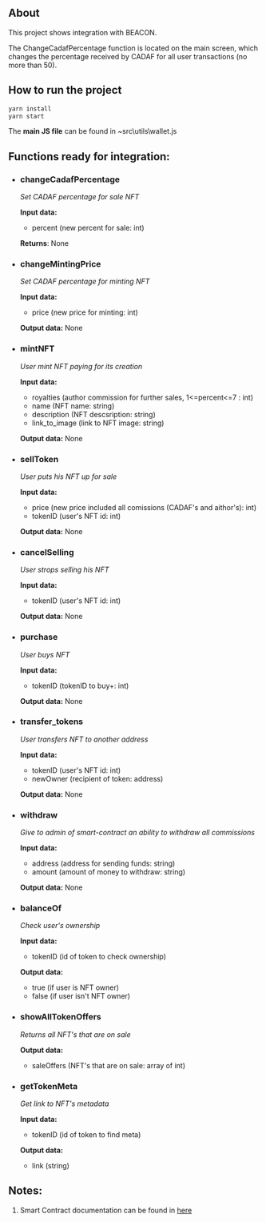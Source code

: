 ## About

This project shows integration with BEACON.

The ChangeCadafPercentage function is located on the main screen, which changes the percentage received by CADAF for all user transactions (no more than 50).


## How to run the project
```bash
yarn install
yarn start
```
The **main JS file** can be found in ~src\utils\wallet.js


## Functions **ready for integration**:

- ###  changeCadafPercentage
  *Set CADAF percentage for sale NFT*

  **Input data:** 
  -  percent (new percent for sale: int)
  
  **Returns**: None


- ###  changeMintingPrice
  *Set CADAF percentage for minting NFT*

  **Input data:**
  - price (new price for minting: int)
  
  **Output data:** None
  
  
- ###  mintNFT
  *User mint NFT paying for its creation*

  **Input data:**  
  -  royalties (author commission for further sales, 1<=percent<=7 : int)
  - name (NFT name: string)
  - description (NFT descsription: string)
  - link_to_image (link to NFT image: string)

  **Output data:** None

- ###  sellToken
  *User puts his NFT up for sale*

  **Input data:** 
  - price (new price included all comissions (CADAF's and aithor's): int) 
  - tokenID (user's NFT id: int)
 
  **Output data:** None


- ###  cancelSelling
  *User strops selling his NFT*

  **Input data:** 
  - tokenID (user's NFT id: int)
 
  **Output data:** None


- ###  purchase
  *User buys NFT*

  **Input data:** 
  - tokenID  (tokenID to buy+: int)

  **Output data:** None

- ###  transfer_tokens
  *User transfers NFT to another address*

  **Input data:** 
  - tokenID (user's NFT id: int)
  - newOwner (recipient of token: address)
 
  **Output data:** None
  
  
- ###  withdraw
  *Give to admin of smart-contract an ability to withdraw all commissions*

  **Input data:**
  - address (address for sending funds: string)
  - amount (amount of money to withdraw: string)

  **Output data:** None


- ###   balanceOf
  *Check user's ownership*

  **Input data:**
  - tokenID (id of token to check ownership)

  **Output data:** 
  - true (if user is NFT owner)
  - false (if user isn't NFT owner)


- ###   showAllTokenOffers
  *Returns all NFT's that are on sale*
  
  **Output data:**
  - saleOffers (NFT's that are on sale: array of int)


- ###   getTokenMeta
  *Get link to NFT's metadata*
  
  **Input data:**
  - tokenID (id of token to find meta)

  **Output data:**
  - link (string)




## Notes:
1. Smart Contract documentation can be found in [here](https://docs.google.com/document/d/1mSohO1vVoUgKrwqcn4qFTxiDh-QAVOYznwf0fPzNlHE/edit?usp=sharing)
